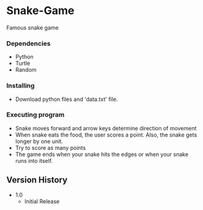 # Snake-Game
Famous snake game

### Dependencies

* Python
* Turtle
* Random

### Installing

* Download python files and 'data.txt' file.

### Executing program

* Snake moves forward and arrow keys determine direction of movement
* When snake eats the food, the user scores a point. Also, the snake gets longer by one unit.
* Try to score as many points
* The game ends when your snake hits the edges or when your snake runs into itself.

## Version History

* 1.0
    * Initial Release

